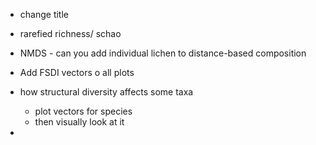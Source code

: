 - change title
- rarefied richness/ schao
- NMDS - can you add individual lichen to distance-based composition 
- Add FSDI vectors o all plots 
- how structural diversity affects some taxa
	- plot vectors for species
	- then visually look at it 

- 